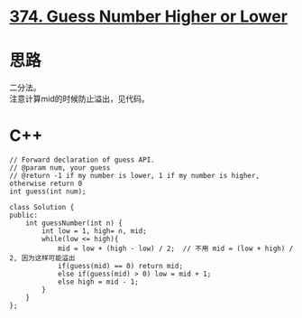 # [374. Guess Number Higher or Lower](https://leetcode.com/problems/guess-number-higher-or-lower/description/)
# 思路
二分法。   
注意计算mid的时候防止溢出，见代码。
# C++
```
// Forward declaration of guess API.
// @param num, your guess
// @return -1 if my number is lower, 1 if my number is higher, otherwise return 0
int guess(int num);

class Solution {
public:
    int guessNumber(int n) {
        int low = 1, high= n, mid;
        while(low <= high){
            mid = low + (high - low) / 2;  // 不用 mid = (low + high) / 2, 因为这样可能溢出
            if(guess(mid) == 0) return mid;
            else if(guess(mid) > 0) low = mid + 1;
            else high = mid - 1;
        }
    }
};
```
